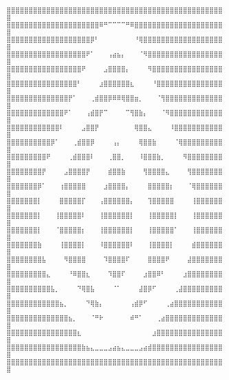 ⣿⣿⣿⣿⣿⣿⣿⣿⣿⣿⣿⣿⣿⣿⣿⣿⣿⣿⣿⣿⣿⣿⣿⣿⣿⣿⣿⣿⣿⣿⣿⣿⣿⣿⣿⣿⣿⣿⣿⣿⣿⣿⣿⣿⣿⣿⣿⣿⣿⣿
⣿⣿⣿⣿⣿⣿⣿⣿⣿⣿⣿⣿⣿⣿⣿⣿⣿⣿⣿⣿⣿⠿⠛⠉⠉⠉⠉⠛⠿⣿⣿⣿⣿⣿⣿⣿⣿⣿⣿⣿⣿⣿⣿⣿⣿⣿⣿⣿⣿⣿
⣿⣿⣿⣿⣿⣿⣿⣿⣿⣿⣿⣿⣿⣿⣿⣿⣿⣿⣿⡿⠃⠀⠀⠀⠀⠀⠀⠀⠀⠘⢿⣿⣿⣿⣿⣿⣿⣿⣿⣿⣿⣿⣿⣿⣿⣿⣿⣿⣿⣿
⣿⣿⣿⣿⣿⣿⣿⣿⣿⣿⣿⣿⣿⣿⣿⣿⣿⣿⠟⠁⠀⠀⠀⢠⣴⣦⡄⠀⠀⠀⠈⠻⣿⣿⣿⣿⣿⣿⣿⣿⣿⣿⣿⣿⣿⣿⣿⣿⣿⣿
⣿⣿⣿⣿⣿⣿⣿⣿⣿⣿⣿⣿⣿⣿⣿⣿⣿⠟⠀⠀⠀⠀⣠⣿⣿⣿⣿⡄⠀⠀⠀⠀⠻⣿⣿⣿⣿⣿⣿⣿⣿⣿⣿⣿⣿⣿⣿⣿⣿⣿
⣿⣿⣿⣿⣿⣿⣿⣿⣿⣿⣿⣿⣿⣿⣿⣿⠃⠀⠀⠀⠀⣰⣿⣿⣿⣿⣿⣿⣆⠀⠀⠀⠀⠘⣿⣿⣿⣿⣿⣿⣿⣿⣿⣿⣿⣿⣿⣿⣿⣿
⣿⣿⣿⣿⣿⣿⣿⣿⣿⣿⣿⣿⣿⣿⡟⠁⠀⠀⠀⢀⣾⣿⣿⡿⠿⠿⢿⣿⣿⣶⡀⠀⠀⠀⠈⢻⣿⣿⣿⣿⣿⣿⣿⣿⣿⣿⣿⣿⣿⣿
⣿⣿⣿⣿⣿⣿⣿⣿⣿⣿⣿⣿⣿⠟⠁⠀⠀⠀⢠⣾⣿⡟⠉⠀⠀⠀⠀⠉⢻⣿⣷⡄⠀⠀⠀⠈⠻⣿⣿⣿⣿⣿⣿⣿⣿⣿⣿⣿⣿⣿
⣿⣿⣿⣿⣿⣿⣿⣿⣿⣿⣿⣿⠇⠀⠀⠀⠀⣠⣿⣿⡟⠀⠀⠀⠀⠀⠀⠀⠀⢿⣿⣿⣄⠀⠀⠀⠀⠸⣿⣿⣿⣿⣿⣿⣿⣿⣿⣿⣿⣿
⣿⣿⣿⣿⣿⣿⣿⣿⣿⣿⡿⠁⠀⠀⠀⢀⣾⣿⣿⡿⠀⠀⠀⠀⢠⡄⠀⠀⠀⠀⢿⣿⣿⣷⠀⠀⠀⠀⠈⢿⣿⣿⣿⣿⣿⣿⣿⣿⣿⣿
⣿⣿⣿⣿⣿⣿⣿⣿⣿⠟⠀⠀⠀⠀⢀⣾⣿⣿⣿⠇⠀⠀⠀⢀⣿⣿⡀⠀⠀⠀⠸⣿⣿⣿⣷⡀⠀⠀⠀⠀⠻⣿⣿⣿⣿⣿⣿⣿⣿⣿
⣿⣿⣿⣿⣿⣿⣿⣿⡟⠀⠀⠀⠀⣠⣿⣿⣿⣿⡟⠀⠀⠀⠀⣾⣿⣿⣷⠀⠀⠀⠀⢻⣿⣿⣿⣿⣄⠀⠀⠀⠀⢻⣿⣿⣿⣿⣿⣿⣿⣿
⣿⣿⣿⣿⣿⣿⣿⡿⠁⠀⠀⠀⢰⣿⣿⣿⣿⣿⠀⠀⠀⠀⣰⣿⣿⣿⣿⡄⠀⠀⠀⠀⣿⣿⣿⣿⣿⡆⠀⠀⠀⠈⢿⣿⣿⣿⣿⣿⣿⣿
⣿⣿⣿⣿⣿⣿⣿⡇⠀⠀⠀⠀⣿⣿⣿⣿⣿⡏⠀⠀⠀⢠⣿⣿⣿⣿⣿⣿⡄⠀⠀⠀⢹⣿⣿⣿⣿⣿⠀⠀⠀⠀⢸⣿⣿⣿⣿⣿⣿⣿
⣿⣿⣿⣿⣿⣿⣿⡇⠀⠀⠀⢸⣿⣿⣿⣿⣿⠇⠀⠀⠀⢸⣿⣿⣿⣿⣿⣿⡇⠀⠀⠀⢸⣿⣿⣿⣿⣿⡇⠀⠀⠀⢸⣿⣿⣿⣿⣿⣿⣿
⣿⣿⣿⣿⣿⣿⣿⡇⠀⠀⠀⠈⣿⣿⣿⣿⣿⡆⠀⠀⠀⢸⣿⣿⣿⣿⣿⣿⡇⠀⠀⠀⢸⣿⣿⣿⣿⣿⠁⠀⠀⠀⢸⣿⣿⣿⣿⣿⣿⣿
⣿⣿⣿⣿⣿⣿⣿⣷⠀⠀⠀⠀⢸⣿⣿⣿⣿⡇⠀⠀⠀⠸⣿⣿⣿⣿⣿⣿⠇⠀⠀⠀⢸⣿⣿⣿⣿⡇⠀⠀⠀⠀⣾⣿⣿⣿⣿⣿⣿⣿
⣿⣿⣿⣿⣿⣿⣿⣿⣧⠀⠀⠀⠀⠻⣿⣿⣿⣿⠀⠀⠀⠀⠹⣿⣿⣿⣿⠏⠀⠀⠀⠀⣿⣿⣿⣿⠟⠀⠀⠀⠀⣼⣿⣿⣿⣿⣿⣿⣿⣿
⣿⣿⣿⣿⣿⣿⣿⣿⣿⣄⠀⠀⠀⠀⠘⠿⣿⣿⣆⠀⠀⠀⠀⠹⣿⣿⠏⠀⠀⠀⠀⣰⣿⣿⠿⠃⠀⠀⠀⠀⣰⣿⣿⣿⣿⣿⣿⣿⣿⣿
⣿⣿⣿⣿⣿⣿⣿⣿⣿⣿⣧⡀⠀⠀⠀⠀⠙⢿⣿⣧⠀⠀⠀⠀⠈⠁⠀⠀⠀⠀⣼⣿⡿⠋⠀⠀⠀⠀⢀⣼⣿⣿⣿⣿⣿⣿⣿⣿⣿⣿
⣿⣿⣿⣿⣿⣿⣿⣿⣿⣿⣿⣿⣦⡀⠀⠀⠀⠀⠙⢿⣷⡄⠀⠀⠀⠀⠀⠀⢠⣾⡿⠋⠀⠀⠀⠀⢀⣴⣿⣿⣿⣿⣿⣿⣿⣿⣿⣿⣿⣿
⣿⣿⣿⣿⣿⣿⣿⣿⣿⣿⣿⣿⣿⣿⣦⡀⠀⠀⠀⠈⠛⠗⠀⠀⠀⠀⠀⠀⠾⠛⠁⠀⠀⠀⢀⣴⣿⣿⣿⣿⣿⣿⣿⣿⣿⣿⣿⣿⣿⣿
⣿⣿⣿⣿⣿⣿⣿⣿⣿⣿⣿⣿⣿⣿⣿⣿⣆⠀⠀⠀⠀⠀⠀⠀⠀⠀⠀⠀⠀⠀⠀⠀⠀⣰⣿⣿⣿⣿⣿⣿⣿⣿⣿⣿⣿⣿⣿⣿⣿⣿
⣿⣿⣿⣿⣿⣿⣿⣿⣿⣿⣿⣿⣿⣿⣿⣿⣿⣷⣦⣄⣀⣀⣀⣠⣴⣦⣄⣀⣀⣀⣠⣴⣾⣿⣿⣿⣿⣿⣿⣿⣿⣿⣿⣿⣿⣿⣿⣿⣿⣿
⣿⣿⣿⣿⣿⣿⣿⣿⣿⣿⣿⣿⣿⣿⣿⣿⣿⣿⣿⣿⣿⣿⣿⣿⣿⣿⣿⣿⣿⣿⣿⣿⣿⣿⣿⣿⣿⣿⣿⣿⣿⣿⣿⣿⣿⣿⣿⣿⣿⣿